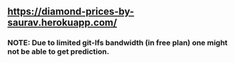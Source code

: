 ## https://diamond-prices-by-saurav.herokuapp.com/

### NOTE: Due to limited git-lfs bandwidth (in free plan) one might not be able to get prediction.
